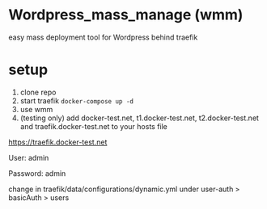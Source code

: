 # Wordpress_mass_manage (wmm)
 easy mass deployment tool for Wordpress behind traefik


# setup 

1. clone repo
2. start traefik `docker-compose up -d`
3. use wmm
4. (testing only) add docker-test.net, t1.docker-test.net, t2.docker-test.net and traefik.docker-test.net to your hosts file

https://traefik.docker-test.net

User: admin

Password: admin

change in traefik/data/configurations/dynamic.yml under user-auth > basicAuth > users
